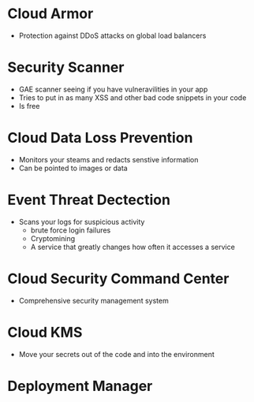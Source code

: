 # Cloud Armor
- Protection against DDoS attacks on global load balancers

# Security Scanner
- GAE scanner seeing if you have vulneravilities in your app
- Tries to put in as many XSS and other bad code snippets in your code
- Is free

# Cloud Data Loss Prevention
- Monitors your steams and redacts senstive information
- Can be pointed to images or data

# Event Threat Dectection
- Scans your logs for suspicious activity
    - brute force login failures
    - Cryptomining
    - A service that greatly changes how often it accesses a service

# Cloud Security Command Center
- Comprehensive security management system 

# Cloud KMS
- Move your secrets out of the code and into the environment

# Deployment Manager
